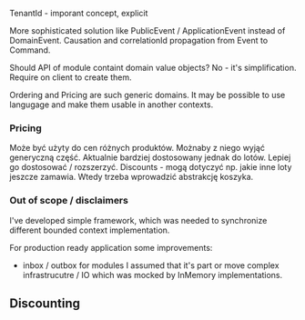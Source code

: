 TenantId - imporant concept, explicit


More sophisticated solution like PublicEvent / ApplicationEvent instead of DomainEvent.
Causation and correlationId propagation from Event to Command.


Should API of module containt domain value objects? 
No - it's simplification. Require on client to create them.

Ordering and Pricing are such generic domains.
It may be possible to use langugage and make them usable in another contexts.


### Pricing
Może być użyty do cen różnych produktów.
Możnaby z niego wyjąć generyczną część.
Aktualnie bardziej dostosowany jednak do lotów.
Lepiej go dostosować / rozszerzyć. 
Discounts - mogą dotyczyć np. jakie inne loty jeszcze zamawia.
Wtedy trzeba wprowadzić abstrakcję koszyka.


### Out of scope / disclaimers
I've developed simple framework, which was needed to synchronize different bounded context implementation.

For production ready application some improvements:
- inbox / outbox for modules
I assumed that it's part or move complex infrastrucutre / IO which was mocked by InMemory implementations.

## Discounting

